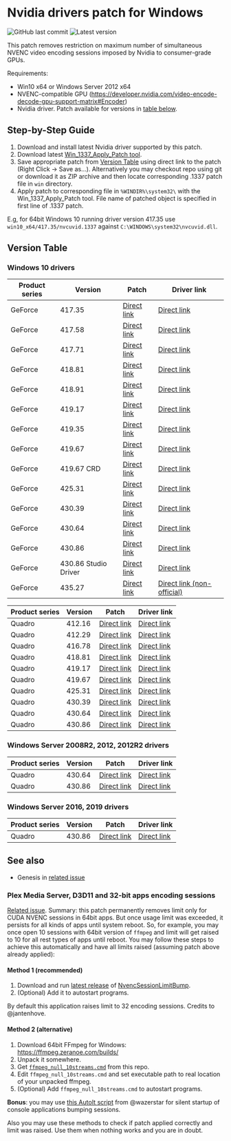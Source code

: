 Nvidia drivers patch for Windows
================================

![GitHub last commit](https://img.shields.io/github/last-commit/keylase/nvidia-patch.svg) ![Latest version](https://img.shields.io/badge/latest%20verson-435.27-brightgreen.svg)

This patch removes restriction on maximum number of simultaneous NVENC video encoding sessions imposed by Nvidia to consumer-grade GPUs.

Requirements:

- Win10 x64 or Windows Server 2012 x64
- NVENC-compatible GPU (https://developer.nvidia.com/video-encode-decode-gpu-support-matrix#Encoder)
- Nvidia driver. Patch available for versions in [table below](#version-table).

## Step-by-Step Guide

1. Download and install latest Nvidia driver supported by this patch.
2. Download latest [Win\_1337\_Apply\_Patch tool](https://github.com/Deltafox79/Win_1337_Apply_Patch/releases/latest).
3. Save appropriate patch from [Version Table](#version-table) using direct link to the patch (Right Click -> Save as...). Alternatively you may checkout repo using git or download it as ZIP archive and then locate corresponding .1337 patch file in `win` directory.
4. Apply patch to corresponding file in `%WINDIR%\system32\` with the Win\_1337\_Apply\_Patch tool. File name of patched object is specified in first line of .1337 patch.

E.g, for 64bit Windows 10 running driver version 417.35 use `win10_x64/417.35/nvcuvid.1337` against `C:\WINDOWS\system32\nvcuvid.dll`.

## Version Table

### Windows 10 drivers


| Product series | Version | Patch | Driver link |
|----------------|---------|-------|----------------------|
| GeForce        | 417.35  | [Direct link](https://raw.githubusercontent.com/keylase/nvidia-patch/master/win/win10_x64/417.35/nvcuvid.1337) | [Direct link](https://international.download.nvidia.com/Windows/417.35/417.35-desktop-win10-64bit-international-whql-rp.exe) |
| GeForce        | 417.58  | [Direct link](https://raw.githubusercontent.com/keylase/nvidia-patch/master/win/win10_x64/417.58/nvcuvid.1337) | [Direct link](https://international.download.nvidia.com/Windows/417.58hf/417.58-desktop-notebook-win10-64bit-international-whql.hf.exe) |
| GeForce        | 417.71  | [Direct link](https://raw.githubusercontent.com/keylase/nvidia-patch/master/win/win10_x64/417.71/nvcuvid.1337) | [Direct link](https://international.download.nvidia.com/Windows/417.71/417.71-desktop-win10-64bit-international-whql.exe) |
| GeForce        | 418.81  | [Direct link](https://raw.githubusercontent.com/keylase/nvidia-patch/master/win/win10_x64/418.81/nvcuvid.1337) | [Direct link](https://international.download.nvidia.com/Windows/418.81/418.81-desktop-win10-64bit-international-whql.exe) |
| GeForce        | 418.91  | [Direct link](https://raw.githubusercontent.com/keylase/nvidia-patch/master/win/win10_x64/418.91/nvcuvid.1337) | [Direct link](https://international.download.nvidia.com/Windows/418.91/418.91-desktop-win10-64bit-international-whql.exe) |
| GeForce        | 419.17  | [Direct link](https://raw.githubusercontent.com/keylase/nvidia-patch/master/win/win10_x64/419.17/nvcuvid.1337) | [Direct link](https://international.download.nvidia.com/Windows/419.17/419.17-desktop-win10-64bit-international-whql.exe) |
| GeForce        | 419.35  | [Direct link](https://raw.githubusercontent.com/keylase/nvidia-patch/master/win/win10_x64/419.35/nvcuvid.1337) | [Direct link](https://international.download.nvidia.com/Windows/419.35/419.35-desktop-win10-64bit-international-whql.exe) |
| GeForce        | 419.67  | [Direct link](https://raw.githubusercontent.com/keylase/nvidia-patch/master/win/win10_x64/419.67/nvcuvid.1337) | [Direct link](https://international.download.nvidia.com/Windows/419.67/419.67-desktop-win10-64bit-international-whql.exe) |
| GeForce        | 419.67 CRD | [Direct link](https://raw.githubusercontent.com/keylase/nvidia-patch/master/win/win10_x64/crd_419.67/nvcuvid.1337) | [Direct link](https://international.download.nvidia.com/Windows/419.67/419.67-notebook-win10-64bit-international-crd-whql.exe) |
| GeForce        | 425.31  | [Direct link](https://raw.githubusercontent.com/keylase/nvidia-patch/master/win/win10_x64/425.31/nvcuvid.1337) | [Direct link](https://international.download.nvidia.com/Windows/425.31/425.31-desktop-win10-64bit-international-whql.exe) |
| GeForce        | 430.39  | [Direct link](https://raw.githubusercontent.com/keylase/nvidia-patch/master/win/win10_x64/430.39/nvcuvid.1337) | [Direct link](https://international.download.nvidia.com/Windows/430.39/430.39-desktop-win10-64bit-international-whql.exe) |
| GeForce        | 430.64  | [Direct link](https://raw.githubusercontent.com/keylase/nvidia-patch/master/win/win10_x64/430.64/nvcuvid.1337) | [Direct link](https://international.download.nvidia.com/Windows/430.64/430.64-desktop-win10-64bit-international-whql.exe) |
| GeForce        | 430.86  | [Direct link](https://raw.githubusercontent.com/keylase/nvidia-patch/master/win/win10_x64/430.86/nvcuvid.1337) | [Direct link](https://international.download.nvidia.com/Windows/430.86/430.86-desktop-win10-64bit-international-whql.exe) |
| GeForce        | 430.86 Studio Driver | [Direct link](https://raw.githubusercontent.com/keylase/nvidia-patch/master/win/win10_x64/nsd_430.86/nvcuvid.1337) | [Direct link](https://international-gfe.download.nvidia.com/Windows/430.86/430.86-desktop-win10-64bit-international-nsd-whql-g.exe) |
| GeForce        | 435.27  | [Direct link](https://raw.githubusercontent.com/keylase/nvidia-patch/master/win/win10_x64/435.27/nvcuvid.1337) | [Direct link (non-official)](https://github.com/CHEF-KOCH/nVidia-modded-Inf/releases/download/435.27/Nvidia.435.27.rar) |



| Product series | Version | Patch | Driver link |
|----------------|---------|-------|----------------------|
| Quadro         | 412.16  | [Direct link](https://raw.githubusercontent.com/keylase/nvidia-patch/master/win/win10_x64/quadro_412.16/nvcuvid.1337) | [Direct link](https://international.download.nvidia.com/Windows/Quadro_Certified/412.16/412.16-quadro-desktop-notebook-win10-64bit-international-whql.exe) |
| Quadro         | 412.29  | [Direct link](https://raw.githubusercontent.com/keylase/nvidia-patch/master/win/win10_x64/quadro_412.29/nvcuvid.1337) | [Direct link](https://international.download.nvidia.com/Windows/Quadro_Certified/412.29/412.29-quadro-desktop-notebook-win10-64bit-international-whql.exe) |
| Quadro         | 416.78  | [Direct link](https://raw.githubusercontent.com/keylase/nvidia-patch/master/win/win10_x64/quadro_416.78/nvcuvid.1337) | [Direct link](https://international.download.nvidia.com/Windows/Quadro_Certified/416.78/416.78-quadro-desktop-notebook-win10-64bit-international-whql.exe) |
| Quadro         | 418.81  | [Direct link](https://raw.githubusercontent.com/keylase/nvidia-patch/master/win/win10_x64/quadro_418.81/nvcuvid.1337) | [Direct link](https://international.download.nvidia.com/Windows/Quadro_Certified/418.81/418.81-quadro-desktop-notebook-win10-64bit-international-whql.exe) |
| Quadro         | 419.17  | [Direct link](https://raw.githubusercontent.com/keylase/nvidia-patch/master/win/win10_x64/quadro_419.17/nvcuvid.1337) | [Direct link](https://international.download.nvidia.com/Windows/Quadro_Certified/419.17/419.17-quadro-desktop-notebook-win10-64bit-international-whql.exe) |
| Quadro         | 419.67  | [Direct link](https://raw.githubusercontent.com/keylase/nvidia-patch/master/win/win10_x64/quadro_419.67/nvcuvid.1337) | [Direct link](https://international.download.nvidia.com/Windows/Quadro_Certified/419.67/419.67-quadro-desktop-notebook-win10-64bit-international-whql.exe) |
| Quadro         | 425.31  | [Direct link](https://raw.githubusercontent.com/keylase/nvidia-patch/master/win/win10_x64/quadro_425.31/nvcuvid.1337) | [Direct link](https://international.download.nvidia.com/Windows/Quadro_Certified/425.31/425.31-quadro-desktop-notebook-win10-64bit-international-whql.exe) |
| Quadro         | 430.39  | [Direct link](https://raw.githubusercontent.com/keylase/nvidia-patch/master/win/win10_x64/quadro_430.39/nvcuvid.1337) | [Direct link](https://international.download.nvidia.com/Windows/Quadro_Certified/430.39/430.39-quadro-desktop-notebook-win10-64bit-international-whql.exe) |
| Quadro         | 430.64  | [Direct link](https://raw.githubusercontent.com/keylase/nvidia-patch/master/win/win10_x64/quadro_430.64/nvcuvid.1337) | [Direct link](https://international.download.nvidia.com/Windows/Quadro_Certified/430.64/430.64-quadro-desktop-notebook-win10-64bit-international-whql.exe) |
| Quadro         | 430.86  | [Direct link](https://raw.githubusercontent.com/keylase/nvidia-patch/master/win/win10_x64/quadro_430.86/nvcuvid.1337) | [Direct link](https://international.download.nvidia.com/Windows/Quadro_Certified/430.86/430.86-quadro-desktop-notebook-win10-64bit-international-whql.exe) |


### Windows Server 2008R2, 2012, 2012R2 drivers


| Product series | Version | Patch | Driver link |
|----------------|---------|-------|----------------------|
| Quadro         | 430.64  | [Direct link](https://raw.githubusercontent.com/keylase/nvidia-patch/master/win/ws2012_x64/quadro_430.64/nvcuvid.1337) | [Direct link](https://international.download.nvidia.com/Windows/Quadro_Certified/430.64/430.64-quadro-winserv2008r2-2012-2012r2-64bit-international-whql.exe) |
| Quadro         | 430.86  | [Direct link](https://raw.githubusercontent.com/keylase/nvidia-patch/master/win/ws2012_x64/quadro_430.86/nvcuvid.1337) | [Direct link](https://international.download.nvidia.com/Windows/Quadro_Certified/430.86/430.86-quadro-winserv2008r2-2012-2012r2-64bit-international-whql.exe) |


### Windows Server 2016, 2019 drivers


| Product series | Version | Patch | Driver link |
|----------------|---------|-------|----------------------|
| Quadro         | 430.86  | [Direct link](https://raw.githubusercontent.com/keylase/nvidia-patch/master/win/ws2016_x64/quadro_430.86/nvcuvid.1337) | [Direct link](https://international.download.nvidia.com/Windows/Quadro_Certified/430.86/430.86-quadro-winserv-2016-2019-64bit-international-whql.exe) |


## See also

* Genesis in [related issue](https://github.com/keylase/nvidia-patch/issues/9)

### Plex Media Server, D3D11 and 32-bit apps encoding sessions

[Related issue](https://github.com/keylase/nvidia-patch/issues/53). Summary: this patch permanently removes limit only for CUDA NVENC sessions in 64bit apps. But once usage limit was exceeded, it persists for all kinds of apps until system reboot. So, for example, you may once open 10 sessions with 64bit version of `ffmpeg` and limit will get raised to 10 for all rest types of apps until reboot. You may follow these steps to achieve this automatically and have all limits raised (assuming patch above already applied):

#### Method 1 (recommended)

1. Download and run [latest release](https://github.com/jantenhove/NvencSessionLimitBump/releases) of [NvencSessionLimitBump](https://github.com/jantenhove/NvencSessionLimitBump).
2. (Optional) Add it to autostart programs.

By default this application raises limit to 32 encoding sessions. Credits to @jantenhove.

#### Method 2 (alternative)

1. Download 64bit FFmpeg for Windows: https://ffmpeg.zeranoe.com/builds/
2. Unpack it somewhere.
3. Get [`ffmpeg_null_10streams.cmd`](ffmpeg_null_10streams.cmd) from this repo.
4. Edit `ffmpeg_null_10streams.cmd` and set executable path to real location of your unpacked ffmpeg.
5. (Optional) Add `ffmpeg_null_10streams.cmd` to autostart programs.

**Bonus**: you may use [this AutoIt script](silent_bump.au3) from @wazerstar for silent startup of console applications bumping sessions.

Also you may use these methods to check if patch applied correctly and limit was raised. Use them when nothing works and you are in doubt.
